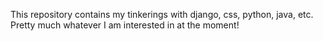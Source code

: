 This repository contains my tinkerings with django, css, python, java, etc. Pretty much
whatever I am interested in at the moment! 
